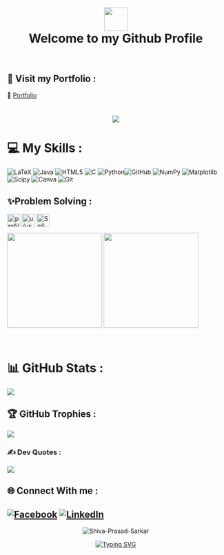 <h1 align="center"><img src="https://i.gifer.com/Wczc.gif"  height="55px" width="55px">
<br>Welcome to my Github Profile<br><br>

## 🚀 Visit my Portfolio : 

🔗 [Portfolio](https://shiva-prasad-sarkar.github.io/Portfolio-Website/)
    
<h1 align="center">
    <img src="https://readme-typing-svg.herokuapp.com/?font=Righteous&size=35&center=true&vCenter=true&width=500&height=70&duration=5000&lines=Hello!+👋;+I+am+Shiva+Prasad+Sarkar!;Undergrad+CSE+Student;+Brac+University,+Bangladesh;" />
</h1>
    
# 💻 My Skills :

![LaTeX](https://img.shields.io/badge/latex-%23008080.svg?style=for-the-badge&logo=latex&logoColor=white) ![Java](https://img.shields.io/badge/java-%23ED8B00.svg?style=for-the-badge&logo=openjdk&logoColor=white) ![HTML5](https://img.shields.io/badge/html5-%23E34F26.svg?style=for-the-badge&logo=html5&logoColor=white) ![C](https://img.shields.io/badge/c-%2300599C.svg?style=for-the-badge&logo=c&logoColor=white) ![Python](https://img.shields.io/badge/python-3670A0?style=for-the-badge&logo=python&logoColor=ffdd54)![GitHub](https://img.shields.io/badge/github-%23121011.svg?style=for-the-badge&logo=github&logoColor=white) ![NumPy](https://img.shields.io/badge/numpy-%23013243.svg?style=for-the-badge&logo=numpy&logoColor=white) ![Matplotlib](https://img.shields.io/badge/Matplotlib-%23ffffff.svg?style=for-the-badge&logo=Matplotlib&logoColor=black) ![Scipy](https://img.shields.io/badge/SciPy-%230C55A5.svg?style=for-the-badge&logo=scipy&logoColor=%white) ![Canva](https://img.shields.io/badge/Canva-%2300C4CC.svg?style=for-the-badge&logo=Canva&logoColor=white) ![Git](https://img.shields.io/badge/git-%23F05033.svg?style=for-the-badge&logo=git&logoColor=white) 

## ✨Problem Solving : 
<p align="left">
<a href="https://www.hackerrank.com/profile/shiva_prasad_sa1" target="blank"><img align="center" src="https://raw.githubusercontent.com/rahuldkjain/github-profile-readme-generator/master/src/images/icons/Social/hackerrank.svg" alt="profile/shiva_prasad_sa1" height="30" width="30" /></a>
<a href="https://www.leetcode.com/u/user9575st/" target="blank"><img align="center" src="https://raw.githubusercontent.com/rahuldkjain/github-profile-readme-generator/master/src/images/icons/Social/leet-code.svg" alt="u/user9575st/" height="30" width="30" /></a>
<a href="https://codeforces.com/profile/SpS__79" target="blank"><img align="center" src="https://raw.githubusercontent.com/rahuldkjain/github-profile-readme-generator/master/src/images/icons/Social/codeforces.svg" alt="SpS__79" height="30" width="30" /></a>
</p>


<p float="left">
<a href="https://leetcode.com/user9575st/">
    <img height="220em" src="https://leetcard.jacoblin.cool/user9575st?theme=dark&font=ABeeZee&ext=heatmap" /></a>
    
<a href="https://codeforces.com/profile/SpS__79">
    <img height="220em" src="https://codeforces-readme-stats.vercel.app/api/card?username=SpS__79&theme=dark&force_username=true" /></a>

</p>
<br>

# 📊 GitHub Stats :
![](https://github-readme-streak-stats.herokuapp.com/?user=Shiva-Prasad-Sarkar&theme=dark&hide_border=false)<br/>

## 🏆 GitHub Trophies :
![](https://github-profile-trophy.vercel.app/?username=Shiva-Prasad-Sarkar&theme=radical&no-frame=false&no-bg=true&margin-w=4)


### ✍️ Dev Quotes :
![](https://quotes-github-readme.vercel.app/api?type=horizontal&theme=radical)

## 🌐 Connect With me :
[![Facebook](https://img.shields.io/badge/Facebook-%231877F2.svg?logo=Facebook&logoColor=white)](https://facebook.com/shivaprasadsarkar.sps/) [![LinkedIn](https://img.shields.io/badge/LinkedIn-%230077B5.svg?logo=linkedin&logoColor=white)](https://linkedin.com/in/shiva-prasad-sarkar-4700ab227/) 
---
<p align="center"> <img src="https://komarev.com/ghpvc/?username=Shiva-Prasad-Sarkar&label=Profile%20views&color=0eb466&style=flat" alt="Shiva-Prasad-Sarkar" /> </p>

<p align="center">
<a href="https://git.io/typing-svg"><img src="https://readme-typing-svg.demolab.com?font=Rubik+Maps&size=27&duration=3000&pause=1000&center=true&random=false&width=435&height=60&lines=THANKS+FOR+THE+VISIT;DO+GOOD,;BE+GOOD,;PLANT+MORE+TREES!" alt="Typing SVG" /></a>
</p>
